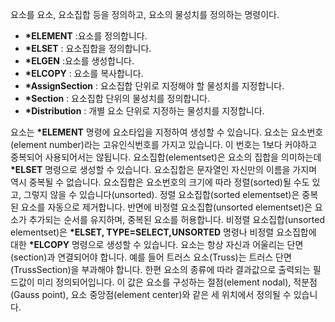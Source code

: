 요소를 요소, 요소집합 등을 정의하고, 요소의 물성치를 정의하는 명령이다. 

- __*ELEMENT__ :요소를 정의합니다.
- __*ELSET__ : 요소집합을 정의합니다.
- __*ELGEN__ :요소를 생성합니다.
- __*ELCOPY__ : 요소를 복사합니다.
- __*AssignSection__ : 요소집합 단위로 지정해야 할 물성치를 지정합니다. 
- __*Section__ : 요소집합 단위의 물성치를 정의합니다. 
- __*Distribution__ : 개별 요소 단위로 지정하는 물성치를 지정합니다. 

요소는 __*ELEMENT__ 명령에 요소타입을 지정하여 생성할 수 있습니다. 요소는 요소번호(element number)라는 고유인식번호를 가지고 있습니다. 이 번호는 1보다 커야하고 중복되어 사용되어서는 않됩니다. 
 요소집합(elementset)은 요소의 집합을 의미하는데 __*ELSET__ 명령으로 생성할 수 있습니다. 요소집합은 문자열인 자신만의 이름을 가지며 역시 중복될 수 없습니다. 요소집합은 요소번호의 크기에 따라 정렬(sorted)될 수도 있고, 그렇지 않을 수 있습니다(unsorted). 정렬 요소집합(sorted elementset)은 중복된 요소를 자동으로 제거합니다. 반면에 비정렬 요소집합(unsorted elementset)은 요소가 추가되는 순서를 유지하며, 중복된 요소를 허용합니다. 비정렬 요소집합(unsorted elementset)은 __*ELSET, TYPE=SELECT,UNSORTED__ 명령나 비정렬 요소집합에 대한 __*ELCOPY__ 명령으로 생성할 수 있습니다.
  요소는 항상 자신과 어울리는 단면(section)과 연결되어야 합니다. 예를 들어 트러스 요소(Truss)는 트러스 단면(TrussSection)을 부과해야 합니다. 
  한편 요소의 종류에 따라 결과값으로 출력되는 필드값이 미리 정의되어입니다. 이 값은 요소를 구성하는 절점(element nodal), 적분점(Gauss point), 요소 중앙점(element center)와 같은 세 위치에서 정의될 수 있습니다.


